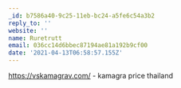 ```yaml
---
_id: b7586a40-9c25-11eb-bc24-a5fe6c54a3b2
reply_to: ''
website: ''
name: Ruretrutt
email: 036cc14d6bbec87194ae81a192b9cf00
date: '2021-04-13T06:58:57.155Z'
---
```

https://vskamagrav.com/ - kamagra price thailand
